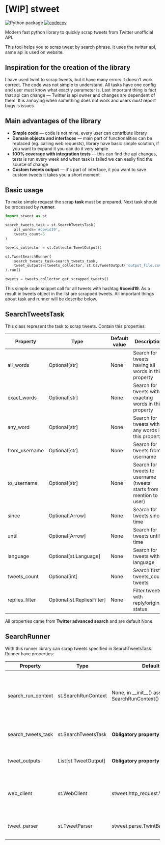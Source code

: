 # [WIP] stweet

![Python package](https://github.com/markowanga/stweet/workflows/Python%20package/badge.svg?branch=master)
[![codecov](https://codecov.io/gh/markowanga/stweet/branch/master/graph/badge.svg?token=1PV6VC8HRF)](https://codecov.io/gh/markowanga/stweet)


Modern fast python library to quickly scrap tweets from Twitter unofficial API.

This tool helps you to scrap tweet by search phrase. It uses the twitter api, same api is used on website.

## Inspiration for the creation of the library
I have used twint to scrap tweets, but it have many errors it doesn't work correct. 
The code was not simple to understand. All tasks have one config and user must know what exactly parameter is.
Last important thing is fact that api can change — Twitter is api owner and changes are dependent of them. 
It is annoying when something does not work and users must report bugs is issues.

## Main advantages of the library
 - **Simple code** — code is not mine, every user can contribute library
 - **Domain objects and interfaces** — main part of functionalities can be replaced (eg. calling web requests),
   library have basic simple solution, if you want to expand it you can do it very simple
 - **100% coverage with integration tests** — this can find the api changes, 
   tests is run every week and when task is failed we can easily find the source of change
 - **Custom tweets output** — it's part of interface, it you want to save custom tweets it takes you a short moment

## Basic usage
To make simple request the scrap **task** must be prepared. Next task should be processed by **runner**.
```python
import stweet as st

search_tweets_task = st.SearchTweetsTask(
    all_words='#covid19',
    tweets_count=5
)

tweets_collector = st.CollectorTweetOutput()

st.TweetSearchRunner(
    search_tweets_task=search_tweets_task,
    tweet_outputs=[tweets_collector, st.CsvTweetOutput('output_file.csv')]
).run()

tweets = tweets_collector.get_scrapped_tweets()
```
This simple code snippet call for all tweets with hashtag **#covid19**.
As a result in tweets object in the list are scrapped tweets. 
All important things about task and runner will be describe below.

## SearchTweetsTask
This class represent the task to scrap tweets. Contain this properties:

|Property|Type|Default value|Description|
|---|---|---|---|
|all_words|Optional[str]|None|Search for tweets having all words in this property|
|exact_words|Optional[str]|None|Search for tweets with exacting words in this property|
|any_word|Optional[str]|None|Search for tweets with any words in this property|
|from_username|Optional[str]|None|Search for tweets from username|
|to_username|Optional[str]|None|Search for tweets to username (tweets starts from mention to user)|
|since|Optional[Arrow]|None|Search for tweets since time|
|until|Optional[Arrow]|None|Search for tweets until time|
|language|Optional[st.Language]|None|Search for tweets with language|
|tweets_count|Optional[int]|None|Search first tweets_count tweets|
|replies_filter|Optional[st.RepliesFilter]|None|Filter tweets with reply/original status|

All properties came from **Twitter advanced search** and are default None.

## SearchRunner
With this runner library can scrap tweets specified in SearchTweetsTask.
Runner have properties:

|Property|Type|Default value|Description|
|---|---|---|---|
|search_run_context|st.SearchRunContext|None, in \_\_init\_\_() assign SearchRunContext()|Search context, contains all important properties to make next request to Twitter|
|search_tweets_task|st.SearchTweetsTask|**Obligatory property**|Task specify which tweets runner should download|
|tweet_outputs|List[st.TweetOutput]|**Obligatory property**|List of objects to export downloaded tweets|
|web_client|st.WebClient|stweet.http_request.WebClientRequests|Implementation of web client, can be replaced for custom implementation|
|tweet_parser|st.TweetParser|stweet.parse.TwintBasedTweetParser|Parser of tweets from web api response|
